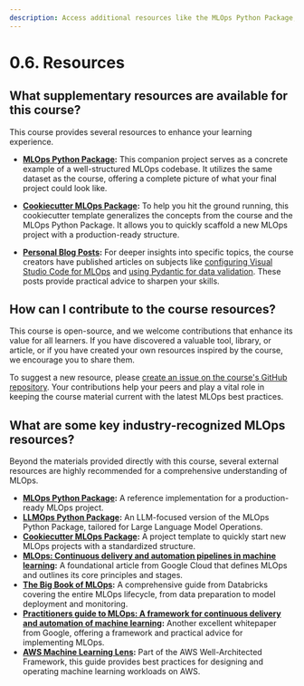 ```yaml
---
description: Access additional resources like the MLOps Python Package, blog posts, and community contributions to further enhance your understanding. Explore a wealth of MLOps knowledge and tools.
---
```


# 0.6. Resources

## What supplementary resources are available for this course?

This course provides several resources to enhance your learning experience.

- **[MLOps Python Package](https://github.com/fmind/mlops-python-package):** This companion project serves as a concrete example of a well-structured MLOps codebase. It utilizes the same dataset as the course, offering a complete picture of what your final project could look like.

- **[Cookiecutter MLOps Package](https://github.com/fmind/cookiecutter-mlops-package):** To help you hit the ground running, this cookiecutter template generalizes the concepts from the course and the MLOps Python Package. It allows you to quickly scaffold a new MLOps project with a production-ready structure.

- **[Personal Blog Posts](https://fmind.medium.com/):** For deeper insights into specific topics, the course creators have published articles on subjects like [configuring Visual Studio Code for MLOps](https://fmind.medium.com/how-to-configure-vs-code-for-ai-ml-and-mlops-development-in-python-%EF%B8%8F%EF%B8%8F-8582d8c6ea54) and [using Pydantic for data validation](https://fmind.medium.com/make-your-mlops-code-base-solid-with-pydantic-and-pythons-abc-aeedfe9c3e65). These posts provide practical advice to sharpen your skills.

## How can I contribute to the course resources?

This course is open-source, and we welcome contributions that enhance its value for all learners. If you have discovered a valuable tool, library, or article, or if you have created your own resources inspired by the course, we encourage you to share them.

To suggest a new resource, please [create an issue on the course's GitHub repository](https://github.com/MLOps-Courses/mlops-coding-course/issues). Your contributions help your peers and play a vital role in keeping the course material current with the latest MLOps best practices.

## What are some key industry-recognized MLOps resources?

Beyond the materials provided directly with this course, several external resources are highly recommended for a comprehensive understanding of MLOps.

- **[MLOps Python Package](https://github.com/fmind/mlops-python-package):** A reference implementation for a production-ready MLOps project.
- **[LLMOps Python Package](https://github.com/callmesora/llmops-python-package/):** An LLM-focused version of the MLOps Python Package, tailored for Large Language Model Operations.
- **[Cookiecutter MLOps Package](https://github.com/fmind/cookiecutter-mlops-package):** A project template to quickly start new MLOps projects with a standardized structure.
- **[MLOps: Continuous delivery and automation pipelines in machine learning](https://cloud.google.com/architecture/mlops-continuous-delivery-and-automation-pipelines-in-machine-learning):** A foundational article from Google Cloud that defines MLOps and outlines its core principles and stages.
- **[The Big Book of MLOps](https://www.databricks.com/sites/default/files/2023-10/2023-10-eb-big-book-of-mlops-2nd-edition-v2-102723-final.pdf):** A comprehensive guide from Databricks covering the entire MLOps lifecycle, from data preparation to model deployment and monitoring.
- **[Practitioners guide to MLOps: A framework for continuous delivery and automation of machine learning](https://services.google.com/fh/files/misc/practitioners_guide_to_mlops_whitepaper.pdf):** Another excellent whitepaper from Google, offering a framework and practical advice for implementing MLOps.
- **[AWS Machine Learning Lens](https://docs.aws.amazon.com/wellarchitected/latest/machine-learning-lens/machine-learning-lens.html):** Part of the AWS Well-Architected Framework, this guide provides best practices for designing and operating machine learning workloads on AWS.

